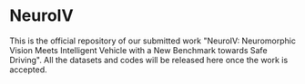 # NeuroIV
This is the official repository of our submitted work "NeuroIV: Neuromorphic Vision Meets Intelligent Vehicle with a New Benchmark towards Safe Driving". All the datasets and codes will be released here once the work is accepted.
